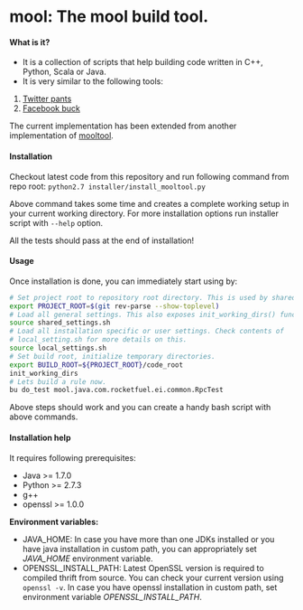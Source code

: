mool: The mool build tool.
==========================

#### What is it?

* It is a collection of scripts that help building code written in C++, Python,
Scala or Java.
* It is very similar to the following tools:

1. [Twitter pants](http://pantsbuild.github.io/)
2. [Facebook buck](http://facebook.github.io/buck/)

The current implementation has been extended from another implementation of
[mooltool](https://github.com/anirban001/mooltool).

#### Installation
Checkout latest code from this repository and run following command from repo
root:
`python2.7 installer/install_mooltool.py`

Above command takes some time and creates a complete working setup in your
current working directory. For more installation options run installer script
with `--help` option.

All the tests should pass at the end of installation!

#### Usage
Once installation is done, you can immediately start using by:

```bash
# Set project root to repository root directory. This is used by shared_settings.
export PROJECT_ROOT=$(git rev-parse --show-toplevel)
# Load all general settings. This also exposes init_working_dirs() function.
source shared_settings.sh
# Load all installation specific or user settings. Check contents of
# local_setting.sh for more details on this.
source local_settings.sh
# Set build root, initialize temporary directories.
export BUILD_ROOT=${PROJECT_ROOT}/code_root
init_working_dirs
# Lets build a rule now.
bu do_test mool.java.com.rocketfuel.ei.common.RpcTest
```
Above steps should work and you can create a handy bash script with above commands.

#### Installation help
It requires following prerequisites:
* Java >= 1.7.0
* Python >= 2.7.3
* g++
* openssl >= 1.0.0

**Environment variables:**
* JAVA_HOME: In case you have more than one JDKs installed or you have java installation in custom path, you can appropriately set *JAVA_HOME* environment variable.
* OPENSSL_INSTALL_PATH: Latest OpenSSL version is required to compiled thrift from source. You can check your current version using `openssl -v`. In case you have openssl installation in custom path, set environment variable *OPENSSL_INSTALL_PATH*.
